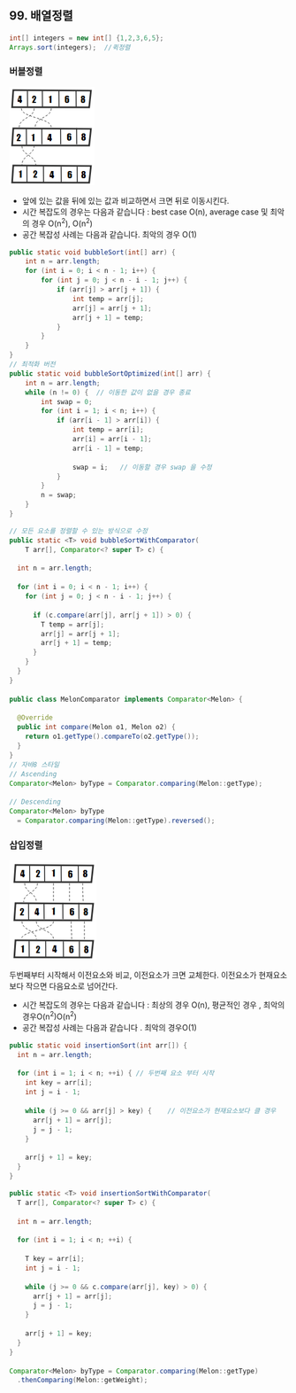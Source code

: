 ## 99. 배열정렬  

```java  
int[] integers = new int[] {1,2,3,6,5};  
Arrays.sort(integers);  //퀵정렬  
```  
  
### 버블정렬  
  
  ![버블정렬](./assert/bubble.png)
  
* 앞에 있는 값을 뒤에 있는 값과 비교하면서 크면 뒤로 이동시킨다.   
* 시간 복잡도의 경우는 다음과 같습니다 : best case O(n), average case 및 최악의 경우 O(n<sup>2</sup>), O(n<sup>2</sup>)  
* 공간 복잡성 사례는 다음과 같습니다. 최악의 경우 O(1)  
  
```java  
public static void bubbleSort(int[] arr) {  
	int n = arr.length;  
	for (int i = 0; i < n - 1; i++) {  
		for (int j = 0; j < n - i - 1; j++) {  
			if (arr[j] > arr[j + 1]) {  
				int temp = arr[j];  
				arr[j] = arr[j + 1];  
				arr[j + 1] = temp;  
			}  
		}  
	}  
}
// 최적화 버전
public static void bubbleSortOptimized(int[] arr) {
    int n = arr.length;
    while (n != 0) {  // 이동한 값이 없을 경우 종료
        int swap = 0;
        for (int i = 1; i < n; i++) {
            if (arr[i - 1] > arr[i]) {
                int temp = arr[i];
                arr[i] = arr[i - 1];
                arr[i - 1] = temp;

                swap = i;   // 이동할 경우 swap 을 수정
            }
        }
        n = swap;
    }
}
```

```java
// 모든 요소를 정렬할 수 있는 방식으로 수정
public static <T> void bubbleSortWithComparator(
    T arr[], Comparator<? super T> c) {

  int n = arr.length;

  for (int i = 0; i < n - 1; i++) {
    for (int j = 0; j < n - i - 1; j++) {

      if (c.compare(arr[j], arr[j + 1]) > 0) {
        T temp = arr[j];
        arr[j] = arr[j + 1];
        arr[j + 1] = temp;
      }
    }
  }
}

public class MelonComparator implements Comparator<Melon> {

  @Override
  public int compare(Melon o1, Melon o2) {
    return o1.getType().compareTo(o2.getType());
  }
}
// 자바8 스타일
// Ascending
Comparator<Melon> byType = Comparator.comparing(Melon::getType);

// Descending
Comparator<Melon> byType 
  = Comparator.comparing(Melon::getType).reversed();
```


### 삽입정렬

![버블정렬](./assert/insert.png)

두번째부터 시작해서 이전요소와 비교, 이전요소가 크면 교체한다. 이전요소가 현재요소보다 작으면 다음요소로 넘어간다.

* 시간 복잡도의 경우는 다음과 같습니다 : 최상의 경우 O(n), 평균적인 경우 , 최악의 경우O(n<sup>2</sup>)O(n<sup>2</sup>)
* 공간 복잡성 사례는 다음과 같습니다 . 최악의 경우O(1)

```java
public static void insertionSort(int arr[]) {
  int n = arr.length;

  for (int i = 1; i < n; ++i) {	// 두번째 요소 부터 시작
    int key = arr[i];
    int j = i - 1;

    while (j >= 0 && arr[j] > key) {	// 이전요소가 현재요소보다 클 경우
      arr[j + 1] = arr[j];
      j = j - 1;
    }

    arr[j + 1] = key;
  }
}
```

```java
public static <T> void insertionSortWithComparator(
  T arr[], Comparator<? super T> c) {

  int n = arr.length;

  for (int i = 1; i < n; ++i) {

    T key = arr[i];
    int j = i - 1;

    while (j >= 0 && c.compare(arr[j], key) > 0) {
      arr[j + 1] = arr[j];
      j = j - 1;
    }

    arr[j + 1] = key;
  }
}

Comparator<Melon> byType = Comparator.comparing(Melon::getType)
  .thenComparing(Melon::getWeight);
```